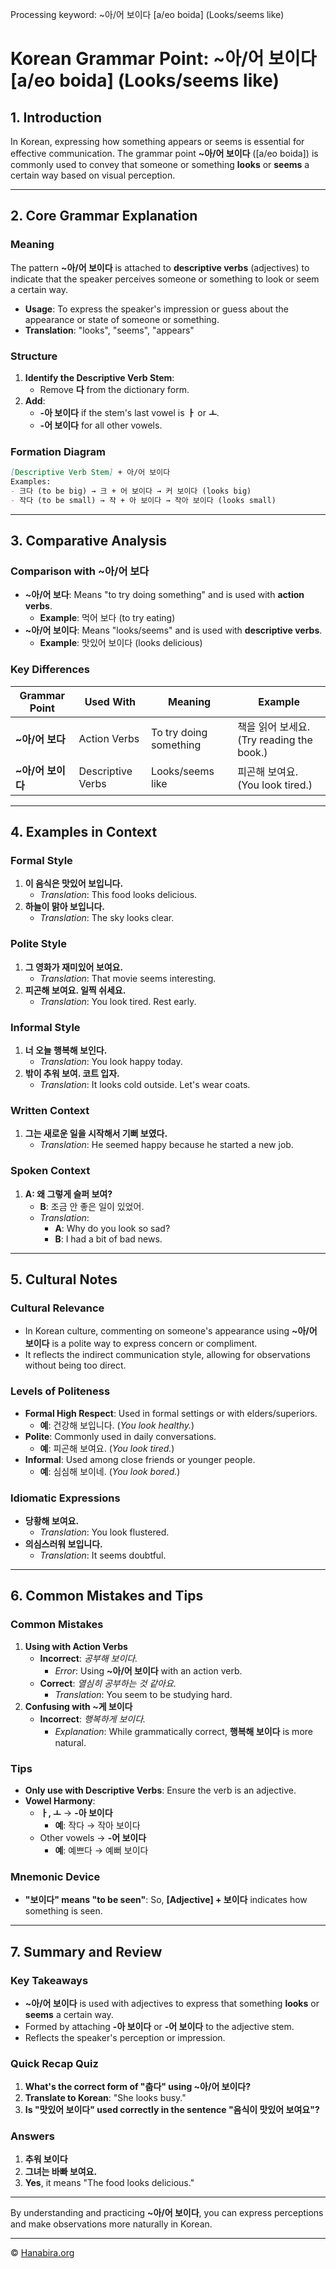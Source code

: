 Processing keyword: ~아/어 보이다 [a/eo boida] (Looks/seems like)
# Korean Grammar Point: ~아/어 보이다 [a/eo boida] (Looks/seems like)

## 1. Introduction
In Korean, expressing how something appears or seems is essential for effective communication. The grammar point **~아/어 보이다** ([a/eo boida]) is commonly used to convey that someone or something **looks** or **seems** a certain way based on visual perception.

---
## 2. Core Grammar Explanation
### Meaning
The pattern **~아/어 보이다** is attached to **descriptive verbs** (adjectives) to indicate that the speaker perceives someone or something to look or seem a certain way.
- **Usage**: To express the speaker's impression or guess about the appearance or state of someone or something.
- **Translation**: "looks", "seems", "appears"
### Structure
1. **Identify the Descriptive Verb Stem**:
   - Remove **다** from the dictionary form.
2. **Add**:
   - **-아 보이다** if the stem's last vowel is **ㅏ** or **ㅗ**.
   - **-어 보이다** for all other vowels.
### Formation Diagram
```markdown
[Descriptive Verb Stem] + 아/어 보이다
Examples:
- 크다 (to be big) → 크 + 어 보이다 → 커 보이다 (looks big)
- 작다 (to be small) → 작 + 아 보이다 → 작아 보이다 (looks small)
```
---
## 3. Comparative Analysis
### Comparison with ~아/어 보다
- **~아/어 보다**: Means "to try doing something" and is used with **action verbs**.
  - **Example**: 먹어 보다 (to try eating)
- **~아/어 보이다**: Means "looks/seems" and is used with **descriptive verbs**.
  - **Example**: 맛있어 보이다 (looks delicious)
### Key Differences
| Grammar Point       | Used With          | Meaning                   | Example                    |
|---------------------|--------------------|---------------------------|----------------------------|
| **~아/어 보다**     | Action Verbs       | To try doing something    | 책을 읽어 보세요. (Try reading the book.) |
| **~아/어 보이다**   | Descriptive Verbs  | Looks/seems like          | 피곤해 보여요. (You look tired.)          |
---
## 4. Examples in Context
### Formal Style
1. **이 음식은 맛있어 보입니다.**
   - *Translation*: This food looks delicious.
2. **하늘이 맑아 보입니다.**
   - *Translation*: The sky looks clear.
### Polite Style
1. **그 영화가 재미있어 보여요.**
   - *Translation*: That movie seems interesting.
2. **피곤해 보여요. 일찍 쉬세요.**
   - *Translation*: You look tired. Rest early.
### Informal Style
1. **너 오늘 행복해 보인다.**
   - *Translation*: You look happy today.
2. **밖이 추워 보여. 코트 입자.**
   - *Translation*: It looks cold outside. Let's wear coats.
### Written Context
1. **그는 새로운 일을 시작해서 기뻐 보였다.**
   - *Translation*: He seemed happy because he started a new job.
### Spoken Context
1. **A: 왜 그렇게 슬퍼 보여?**
   - **B**: 조금 안 좋은 일이 있었어.
   - *Translation*:
     - **A**: Why do you look so sad?
     - **B**: I had a bit of bad news.
---
## 5. Cultural Notes
### Cultural Relevance
- In Korean culture, commenting on someone's appearance using **~아/어 보이다** is a polite way to express concern or compliment.
- It reflects the indirect communication style, allowing for observations without being too direct.
### Levels of Politeness
- **Formal High Respect**: Used in formal settings or with elders/superiors.
  - **예**: 건강해 보입니다. (*You look healthy.*)
- **Polite**: Commonly used in daily conversations.
  - **예**: 피곤해 보여요. (*You look tired.*)
- **Informal**: Used among close friends or younger people.
  - **예**: 심심해 보이네. (*You look bored.*)
### Idiomatic Expressions
- **당황해 보여요.**
  - *Translation*: You look flustered.
- **의심스러워 보입니다.**
  - *Translation*: It seems doubtful.
---
## 6. Common Mistakes and Tips
### Common Mistakes
1. **Using with Action Verbs**
   - **Incorrect**: *공부해 보이다.*
     - *Error*: Using **~아/어 보이다** with an action verb.
   - **Correct**: *열심히 공부하는 것 같아요.*
     - *Translation*: You seem to be studying hard.
2. **Confusing with ~게 보이다**
   - **Incorrect**: *행복하게 보이다.*
     - *Explanation*: While grammatically correct, **행복해 보이다** is more natural.
### Tips
- **Only use with Descriptive Verbs**: Ensure the verb is an adjective.
- **Vowel Harmony**:
  - **ㅏ, ㅗ** → **-아 보이다**
    - **예**: 작다 → 작아 보이다
  - Other vowels → **-어 보이다**
    - **예**: 예쁘다 → 예뻐 보이다
### Mnemonic Device
- **"보이다" means "to be seen"**: So, **[Adjective] + 보이다** indicates how something is seen.
---
## 7. Summary and Review
### Key Takeaways
- **~아/어 보이다** is used with adjectives to express that something **looks** or **seems** a certain way.
- Formed by attaching **-아 보이다** or **-어 보이다** to the adjective stem.
- Reflects the speaker's perception or impression.
### Quick Recap Quiz
1. **What's the correct form of "춥다" using ~아/어 보이다?**
2. **Translate to Korean**: "She looks busy."
3. **Is "맛있어 보이다" used correctly in the sentence "음식이 맛있어 보여요"?**
### Answers
1. **추워 보이다**
2. **그녀는 바빠 보여요.**
3. **Yes**, it means "The food looks delicious."
---
By understanding and practicing **~아/어 보이다**, you can express perceptions and make observations more naturally in Korean.

---
© [Hanabira.org](https://hanabira.org)
